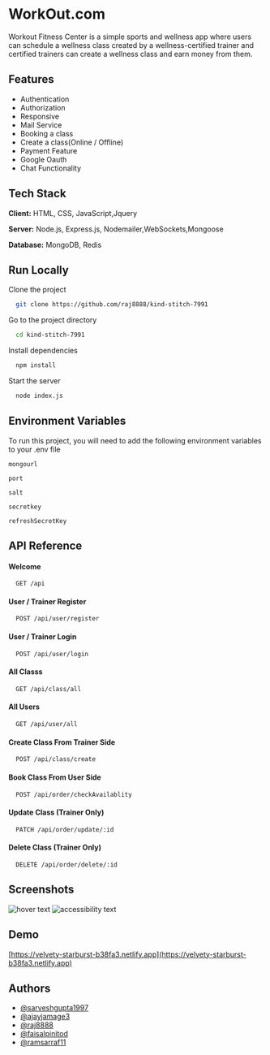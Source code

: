 # WorkOut.com

Workout Fitness Center is a simple sports and wellness app where users can schedule a wellness class created by a wellness-certified trainer and certified trainers can create a wellness class and earn money from them.


## Features

- Authentication
- Authorization
- Responsive
- Mail Service
- Booking a class
- Create a class(Online / Offline)
- Payment Feature
- Google Oauth
- Chat Functionality

## Tech Stack

**Client:** HTML, CSS, JavaScript,Jquery

**Server:** Node.js, Express.js, Nodemailer,WebSockets,Mongoose

**Database:** MongoDB, Redis

## Run Locally

Clone the project

```bash
  git clone https://github.com/raj8888/kind-stitch-7991
```

Go to the project directory

```bash
  cd kind-stitch-7991
```

Install dependencies

```bash
  npm install
```

Start the server

```bash
  node index.js
```

## Environment Variables

To run this project, you will need to add the following environment variables to your .env file

`mongourl`

`port`

`salt`

`secretkey`

`refreshSecretKey`


## API Reference

#### Welcome

```http
  GET /api
```

#### User / Trainer Register

```http
  POST /api/user/register
```

#### User / Trainer Login

```http
  POST /api/user/login
```

#### All Classs

```http
  GET /api/class/all
```

#### All Users

```http
  GET /api/user/all
```

#### Create Class From Trainer Side

```http
  POST /api/class/create
```

#### Book Class From User Side

```http
  POST /api/order/checkAvailablity
```

#### Update Class (Trainer Only)

```http
  PATCH /api/order/update/:id
```

#### Delete Class (Trainer Only)

```http
  DELETE /api/order/delete/:id
```

## Screenshots

<!-- ![App Screenshot](https://drive.google.com/file/d/1pA3n8ne4E1rpzHCaQdVHod6IH0_soVvV/view?usp=share_link/to/img.png)
![App Screenshot](https://drive.google.com/file/d/1pA3n8ne4E1rpzHCaQdVHod6IH0_soVvV/view?usp=share_link/to/img.png)
![App Screenshot](https://drive.google.com/file/d/1pA3n8ne4E1rpzHCaQdVHod6IH0_soVvV/view?usp=share_link/to/img.png) -->
<p>
  <img src="https://drive.google.com/file/d/1pA3n8ne4E1rpzHCaQdVHod6IH0_soVvV/view?usp=share_link/to/img.png"  title="hover text">
  <img src="https://drive.google.com/file/d/1pA3n8ne4E1rpzHCaQdVHod6IH0_soVvV/view?usp=share_link/to/img.png"alt="accessibility text">
</p>

## Demo

[https://velvety-starburst-b38fa3.netlify.app](https://velvety-starburst-b38fa3.netlify.app)

## Authors

- [@sarveshgupta1997](https://github.com/sarveshgupta1997)
- [@ajayjamage3](https://github.com/ajayjamage3)
- [@raj8888](https://github.com/raj8888)
- [@faisalpinitod](https://github.com/faisalpinitod)
- [@ramsarraf11](https://github.com/ramsarraf11)
